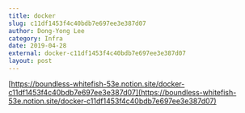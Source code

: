 ```yaml
---
title: docker
slug: c11df1453f4c40bdb7e697ee3e387d07
author: Dong-Yong Lee
category: Infra
date: 2019-04-28
external: docker-c11df1453f4c40bdb7e697ee3e387d07
layout: post
---
```


[https://boundless-whitefish-53e.notion.site/docker-c11df1453f4c40bdb7e697ee3e387d07](https://boundless-whitefish-53e.notion.site/docker-c11df1453f4c40bdb7e697ee3e387d07)